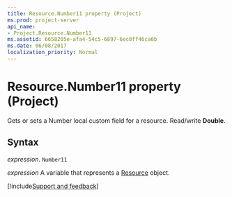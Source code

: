 ```yaml
---
title: Resource.Number11 property (Project)
ms.prod: project-server
api_name:
- Project.Resource.Number11
ms.assetid: 6658205e-afa4-54c5-6897-6ec0ff46ca0b
ms.date: 06/08/2017
localization_priority: Normal
---
```



# Resource.Number11 property (Project)

Gets or sets a Number local custom field for a resource. Read/write  **Double**.


## Syntax

_expression_. `Number11`

_expression_ A variable that represents a [Resource](./Project.Resource.md) object.

[!include[Support and feedback](~/includes/feedback-boilerplate.md)]